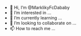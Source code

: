 - 👋 Hi, I’m @MarklikyFcDababy
- 👀 I’m interested in ...
- 🌱 I’m currently learning ...
- 💞️ I’m looking to collaborate on ...
- 📫 How to reach me ...

<!---
MarklikyFcDababy/MarklikyFcDababy is a ✨ special ✨ repository because its `README.md` (this file) appears on your GitHub profile.
You can click the Preview link to take a look at your changes.
--->
